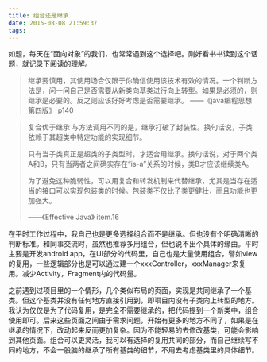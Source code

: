 ```yaml
---
title: 组合还是继承
date: 2015-08-08 21:59:37
tags:
---
```


如题，每天在“面向对象”的我们，也常常遇到这个选择吧。刚好看书书读到这个话题，就记录下阅读的理解。
<!--more-->

> 继承要慎用，其使用场合仅限于你确信使用该技术有效的情况。一个判断方法是，问一问自己是否需要从新类向基类进行向上转型。如果是必须的，则继承是必要的。反之则应该好好考虑是否需要继承。
> ——《java编程思想 第四版》 p140

> 复合优于继承 与方法调用不同的是，继承打破了封装性。换句话说，子类依赖于其超类中特定功能的实现细节。
> 
> 只有当子类真正是超类的子类型时，才适合用继承。换句话说，对于两个类A和B，只有当两者之间确实存在“is-a”关系的时候，类B才应该继续类A。
> 
> 为了避免这种脆弱性，可以用复合和转发机制来代替继承，尤其是当存在适当的接口可以实现包装类的时候。包装类不仅比子类更健壮，而且功能也更加强大。
> 
> ——《Effective Java》 item.16

在平时工作过程中，我自己也是更多选择组合而不是继承。但也没有个明确清晰的判断标准。和同事交流时，虽然也推荐多用组合，但也说不出个具体的缘由。平时主要是开发android app，在UI部分的代码里，自己也是大量使用组合，譬如view的复用，一些逻辑部分也是可以通过建一个xxxController，xxxManager来复用。减少Activity，Fragment内的代码量。

之前遇到过项目里的一个情形，几个类似布局的页面，实现是共同继承了一个基类。但这个基类并没有任何地方直接引用到，即项目内没有子类向上转型的地方。我认为仅仅是为了代码复用，是完全不需要继承的，把代码提到一个新类中，组合使用即可。后来这些页面之间由于需求问题，开始有更多的地方不同了，如果是在继承的情况下，改动起来反而更加复杂。因为不能轻易的去修改基类，可能会影响到其他页面。组合可以更灵活，我可以有选择的复用共同的部分，而自己继续写不同的地方，不会一股脑的继承了所有基类的细节，不用去考虑基类里的具体细节。














